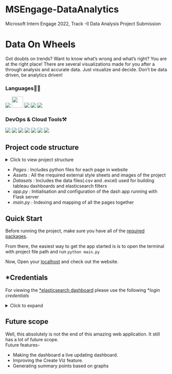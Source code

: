 # MSEngage-DataAnalytics
Microsoft Intern Engage 2022, Track -II Data Analysis Project Submission
# Data On Wheels

Got doubts on trends? Want to know what’s wrong and what’s right? You are at the right place! There are several visualizations made for you after a through analysis and accurate data. Just visualize and decide. Don’t be data driven, be analytics driven!

### Languages✍🏼

<img src="https://img.icons8.com/color/35/000000/python--v1.png"/> <img src="https://cdn-images-1.medium.com/max/1200/1*4R9HdZXaBGLPD_xPoit7iA.png" width="35px" height="35px"/> <img src="https://img.icons8.com/color/35/000000/html-5--v1.png"/> <img src="https://img.icons8.com/color/35/000000/css3.png"/>  <img src="https://img.icons8.com/color/35/000000/bootstrap.png"/> 

### DevOps & Cloud Tools⚒️

<img src="https://img.icons8.com/color/35/000000/elasticsearch.png"/> <img src="https://img.icons8.com/external-tal-revivo-color-tal-revivo/35/000000/external-kibana-is-an-open-source-data-visualization-plugin-for-elasticsearch-logo-color-tal-revivo.png"/> <img src="https://img.icons8.com/color/35/000000/pycharm.png"/> <img src="https://img.icons8.com/color/35/000000/tableau-software.png"/> <img src="https://img.icons8.com/color/35/000000/figma--v2.png"/> <img src="https://img.icons8.com/color/35/000000/git.png"/> <img src="https://img.icons8.com/color/35/000000/github.png"/>

## Project code structure
  <details>
    <summary>Click to view project structure</summary>
        📁 DataProjectMSFT/ <br>
        ├─📄 app.py <br>
        ├─📁 assets/ <br>
        │ ├─📄 bg2.jpg <br>
        │ ├─📄 dashbrd.css <br>
        │ ├─📄 dropIcon.jpg <br>
        │ ├─📄 fullL.jpg <br>
        │ ├─📄 home.css <br>
        │ ├─📄 iconDrop.jpg <br>
        │ ├─📄 jumboBg.png <br>
        │ ├─📄 logo.jpg <br>
        │ └─📄 sidebarStyle.css <br>
        ├─📁 datasets/ <br>
        │ ├─📄 cars_enagage_2022_simpleData.csv <br>
        │ ├─📄 createVizTest.xlsx <br>
        │ └─📄 EngageData.xlsx <br>
        ├─📄 main.py <br>
        ├─📁 pages/ <br>
        │ ├─📄 createViz.py <br>
        │ ├─📄 dashboard.py <br>
        │ ├─📄 findCar.py <br>
        │ ├─📄 home.py <br>
        │ ├─📄 sidebar.py <br>
        │ ├─📄 _init_.py <br>
        │ └─📁 _pycache_/ <br>
        │   ├─📄 createViz.cpython-37.pyc <br>
        │   ├─📄 dashboard.cpython-37.pyc <br>
        │   ├─📄 findCar.cpython-37.pyc <br>
        │   ├─📄 home.cpython-37.pyc <br>
        │   ├─📄 sidebar.cpython-37.pyc <br>
        │   └─📄 _init_.cpython-37.pyc <br>
        ├─📄 requirements.txt <br>
        └─📁 _pycache_/ <br>
          └─📄 app.cpython-37.pyc <br>
  </details>
    

  - *Pages :*
    Includes python files for each page in website
  - *Assets :*
    All the rrequired external style sheets and images of the project
  - *Datasets :*
    Includes the data files(.csv and .excel) used for building tableau dashboards and elasticsearch filters
  - *app.py :*
    Initialisation and configuration of the dash app running with Flask server
  - *main.py :*
    Indexing and mapping of all the pages together
    
 ## Quick Start
    
  Before running the project, make sure you have all of the [required packages]([https://payloadcms.com/docs/getting-started/installation](https://github.com/Mohana810/MSEngage-DataAnalytics/blob/main/DataProjectMSFT/requirements.txt)).

  From there, the easiest way to get the app started is is to open the terminal with project file path and run `python main.py`

  Now, Open your [localhost](http://127.0.0.1:8888/) and check out the website.
  
 ## *Credentials
  
  For viewing the [*elasticsearch dashboard](https://github.com/Mohana810/MSEngage-DataAnalytics/blob/main/DataProjectMSFT/pages/findCar.py) please use the following **login credentials*
  <details>
    <summary>Click to expand</summary>
    <strong>username:</strong> elastic <br>
    <strong>password:</strong> MxsStYProC58mjehMKuOET0j
  </details>
  
 ## Future scope
 
  Well, this absolutely is not the end of this amazing web application. It still has a lot of future scope. <br>
  Future features-
  - Making the dashboard a live updating dashboard.
  - Improving the Create Viz feature.
  - Generating summary points based on graphs
